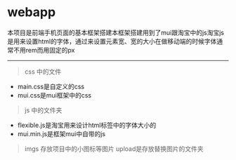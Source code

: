 # webapp
本项目是前端手机页面的基本框架搭建本框架搭建用到了mui跟淘宝中的js淘宝js是用来设置html的字体，通过来设置元素宽、宽的大小在做移动端的时候字体通常不用rem而用固定的px
***
>css 中的文件
- main.css是自定义的css
- mui.css是mui框架中的css
>js 中的文件夹
- flexible.js是淘宝用来设计html标签中的字体大小的 
- mui.min.js是框架mui中自带的js
>imgs 存放项目中的小图标等图片
>upload是存放替换图片的文件夹
